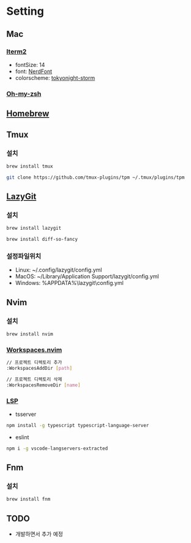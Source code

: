 # Setting

## Mac

### [Iterm2](https://iterm2.com/)
- fontSize: 14
- font: [NerdFont](https://www.nerdfonts.com/)
- colorscheme: [tokyonight-storm](https://iterm2colorschemes.com/)

### [Oh-my-zsh](https://ohmyz.sh/)

## [Homebrew](https://brew.sh/index_ko)

## Tmux

### 설치
```bash
brew install tmux

git clone https://github.com/tmux-plugins/tpm ~/.tmux/plugins/tpm
```

## [LazyGit](https://github.com/jesseduffield/lazygit)

### 설치

```bash
brew install lazygit

brew install diff-so-fancy
```
### 설정파일위치
- Linux: ~/.config/lazygit/config.yml
- MacOS: ~/Library/Application Support/lazygit/config.yml
- Windows: %APPDATA%\lazygit\config.yml


## Nvim

### 설치

```bash
brew install nvim
```

### [Workspaces.nvim](https://github.com/natecraddock/workspaces.nvim)

```bash
// 프로젝트 디렉토리 추가
:WorkspacesAddDir [path]

// 프로젝트 디렉토리 삭제
:WorkspacesRemoveDir [name]
```

### [LSP](https://github.com/neovim/nvim-lspconfig/blob/master/doc/server_configurations.md)

- tsserver

```bash
npm install -g typescript typescript-language-server
```

- eslint

```bash
npm i -g vscode-langservers-extracted
```

## Fnm

### 설치

```bash
brew install fnm
```

## TODO

- 개발하면서 추가 예정
